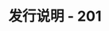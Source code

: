 ﻿---
title: 发行说明 - 201
second_title: Aspose.Cells Cloud Documen
type: docs
url: /zh/release-notes-2017/
description: Aspose.Cells Cloud 支持Excel 创建、转换、合并、拆分、保护、内部对象操作等
weight: 40
---
